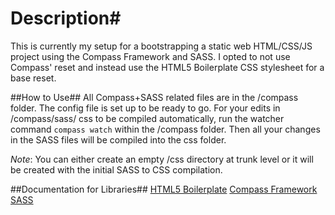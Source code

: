 # Description#
This is currently my setup for a bootstrapping a static web HTML/CSS/JS project using the Compass Framework and SASS. I opted to not use Compass' reset and instead use the HTML5 Boilerplate CSS stylesheet for a base reset.

##How to Use##
All Compass+SASS related files are in the /compass folder.
The config file is set up to be ready to go. For your edits in /compass/sass/ css to be compiled automatically, run the watcher command `compass watch` within the /compass folder. Then all your changes in the SASS files will be compiled into the css folder.

*Note*: You can either create an empty /css directory at trunk level or it will be created with the initial SASS to CSS compilation.

##Documentation for Libraries##
<a href="http://html5boilerplate.com/">HTML5 Boilerplate</a>
<a href="http://compass-style.org/">Compass Framework</a>
<a href="http://sass-lang.com/">SASS</a>

